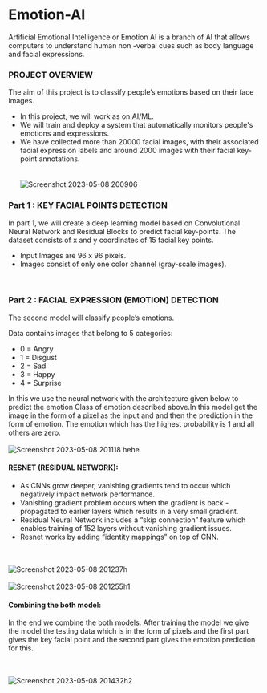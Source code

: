 # Emotion-AI
Artificial Emotional Intelligence or Emotion AI is a branch of AI that allows computers to understand human non -verbal cues such as body language and facial expressions.
### PROJECT OVERVIEW
The aim of this project is to classify people’s emotions based on their face images. <br>
 - In this project, we will work as on AI/ML. <br> 
 - We will train and deploy a system that automatically monitors people's emotions and expressions. <br>
 - We have collected more than 20000 facial images, with their associated facial expression labels and around 2000 images with their facial key-point annotations. <br>
<br><br>![Screenshot 2023-05-08 200906](https://user-images.githubusercontent.com/98466525/236865471-4e3d7704-9701-476f-8ca2-69969d1efb2b.png)
### Part 1 : KEY FACIAL POINTS DETECTION
In part 1, we will create a deep learning model based on Convolutional Neural Network and Residual Blocks to predict facial key-points.
The dataset consists of x and y coordinates of 15 facial key points.
 - Input Images are 96 x 96 pixels.
 - Images consist of only one color channel (gray-scale images). <br> 
<br>

### Part 2 :  FACIAL EXPRESSION (EMOTION) DETECTION

The second model will classify people’s emotions. <br> 


Data contains images that belong to 5 categories:

 - 0 = Angry
 - 1 = Disgust 
 - 2 = Sad 
 - 3 = Happy 
 - 4 = Surprise

In this we use the neural network with the architecture given below to predict the emotion Class of emotion described above.In this model get the image in the form of a pixel as the input and and then the prediction in the form of emotion. The emotion which has the highest probability is 1 and all others are zero. 
<br><br> ![Screenshot 2023-05-08 201118 hehe](https://user-images.githubusercontent.com/98466525/236868708-b272d3bd-1a1a-47a4-9e3e-77dee671e17c.png)

#### RESNET (RESIDUAL NETWORK):
 - As CNNs grow deeper, vanishing gradients tend to occur which negatively impact network performance. 
 - Vanishing gradient problem occurs when the gradient is back -propagated to earlier layers which results in a very small gradient. 
 - Residual Neural Network includes a “skip connection” feature which enables training of 152 layers without vanishing gradient issues. 
 - Resnet works by adding “identity mappings” on top of CNN. 
 
<br><br> ![Screenshot 2023-05-08 201237h](https://user-images.githubusercontent.com/98466525/236869165-c5cfbfa3-415b-498e-8ace-be1db7a3fb22.png)
<br><br> ![Screenshot 2023-05-08 201255h1](https://user-images.githubusercontent.com/98466525/236869288-a0c5b45c-1535-46fb-ad81-a92c91f8a781.png)

#### Combining the both model:
In the end we combine the both models. After training the model we give the model the testing data which is in the form of pixels and the first part gives the key facial point and the second part gives the emotion prediction for this.

<br><br> ![Screenshot 2023-05-08 201432h2](https://user-images.githubusercontent.com/98466525/236869600-07c68891-0502-43f5-9368-7f2a72b89a87.png)
